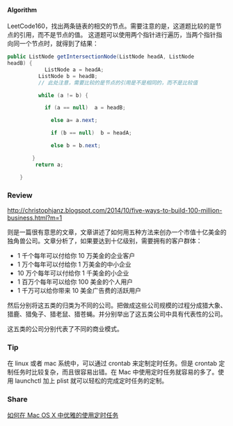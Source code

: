 #### Algorithm
LeetCode160，找出两条链表的相交的节点。需要注意的是，这道题比较的是节点的引用，而不是节点的值。
这道题可以使用两个指针进行遍历，当两个指针指向同一个节点时，就得到了结果：

```java
public ListNode getIntersectionNode(ListNode headA, ListNode 
headB) {  
            ListNode a = headA;
          ListNode b = headB;
          // 此处注意，需要比较的是节点的引用是不是相同的，而不是比较值

          while (a != b) {

            if (a == null)  a = headB;

              else a= a.next;

              if (b == null)  b = headA;

              else b = b.next;

        }
         return a;

    }

```

### Review
http://christophjanz.blogspot.com/2014/10/five-ways-to-build-100-million-business.html?m=1

则是一篇很有意思的文章，文章讲述了如何用五种方法来创办一个市值十亿美金的独角兽公司。文章分析了，如果要达到十亿级别，需要拥有的客户群体：

- 1 千个每年可以付给你 10 万美金的企业客户
- 1 万个每年可以付给你 1 万美金的中小企业
- 10 万个每年可以付给你 1 千美金的小企业
- 1 百万个每年可以给你 100 美金的个人用户
- 1 千万可以给你带来 10 美金广告费的活跃用户

然后分别将这五类的归类为不同的公司。把做成这些公司规模的过程分成猎大象、猎鹿、猎兔子、猎老鼠、猎苍蝇。并分别举出了这五类公司中具有代表性的公司。

这五类的公司分别代表了不同的商业模式。


### Tip
在 linux 或者 mac 系统中，可以通过 crontab 来定制定时任务。但是 crontab 定制任务时比较复杂，而且很容易出错。在 Mac 中使用定时任务就容易的多了。使用 launchctl 加上 plist 就可以轻松的完成定时任务的定制。

### Share

[如何在 Mac OS X 中优雅的使用定时任务](http://www.rayjun.cn/2019/03/31/Mac-OS-%E4%B8%AD%E5%A6%82%E4%BD%95%E4%BC%98%E9%9B%85%E7%9A%84%E5%88%9B%E5%BB%BA%E5%AE%9A%E6%97%B6%E4%BB%BB%E5%8A%A1/)
